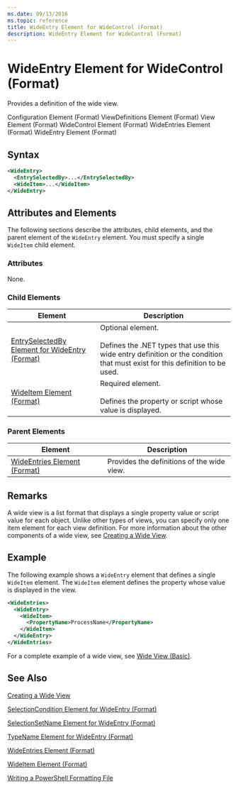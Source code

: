 ```yaml
---
ms.date: 09/13/2016
ms.topic: reference
title: WideEntry Element for WideControl (Format)
description: WideEntry Element for WideControl (Format)
---
```

# WideEntry Element for WideControl (Format)

Provides a definition of the wide view.

Configuration Element (Format)
ViewDefinitions Element (Format)
View Element (Format)
WideControl Element (Format)
WideEntries Element (Format)
WideEntry Element (Format)

## Syntax

```xml
<WideEntry>
  <EntrySelectedBy>...</EntrySelectedBy>
  <WideItem>...</WideItem>
</WideEntry>
```

## Attributes and Elements

The following sections describe the attributes, child elements, and the parent element of the `WideEntry` element. You must specify a single `WideItem` child element.

### Attributes

None.

### Child Elements

|Element|Description|
|-------------|-----------------|
|[EntrySelectedBy Element for WideEntry (Format)](./entryselectedby-element-for-wideentry-format.md)|Optional element.<br /><br /> Defines the .NET types that use this wide entry definition or the condition that must exist for this definition to be used.|
|[WideItem Element (Format)](./wideitem-element-for-widecontrol-format.md)|Required element.<br /><br /> Defines the property or script whose value is displayed.|

### Parent Elements

|Element|Description|
|-------------|-----------------|
|[WideEntries Element (Format)](./wideentries-element-for-widecontrol-format.md)|Provides the definitions of the wide view.|

## Remarks

A wide view is a list format that displays a single property value or script value for each object. Unlike other types of views, you can specify only one item element for each view definition. For more information about the other components of a wide view, see [Creating a Wide View](./creating-a-wide-view.md).

## Example

The following example shows a `WideEntry` element that defines a single `WideItem` element. The `WideItem` element defines the property whose value is displayed in the view.

```xml
<WideEntries>
  <WideEntry>
    <WideItem>
      <PropertyName>ProcessName</PropertyName>
    </WideItem>
  </WideEntry>
</WideEntries>

```

For a complete example of a wide view, see [Wide View (Basic)](./wide-view-basic.md).

## See Also

[Creating a Wide View](./creating-a-wide-view.md)

[SelectionCondition Element for WideEntry (Format)](./selectioncondition-element-for-entryselectedby-for-widecontrol-format.md)

[SelectionSetName Element for WideEntry (Format)](./selectionsetname-element-for-entryselectedby-for-widecontrol-format.md)

[TypeName Element for WideEntry (Format)](./typename-element-for-entryselectedby-for-wideentry-format.md)

[WideEntries Element (Format)](./wideentries-element-for-widecontrol-format.md)

[WideItem Element (Format)](./wideitem-element-for-widecontrol-format.md)

[Writing a PowerShell Formatting File](./writing-a-powershell-formatting-file.md)
